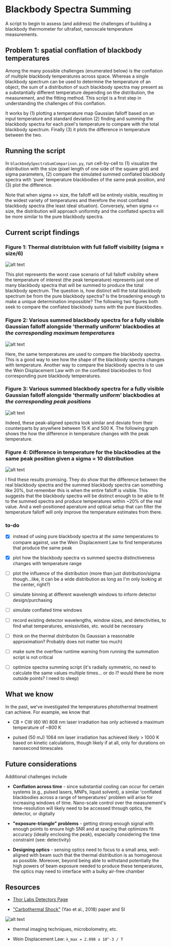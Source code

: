 # Blackbody Spectra Summing

A script to begin to assess (and address) the challenges of building a blackbody thermometer for ultrafast, nanoscale temperature measurements.

## Problem 1: spatial conflation of blackbody temperatures

Among the many possible challenges (enumerated below) is the conflation of multiple blackbody temperatures across space.  Whereas a single blackbody spectrum can be used to determine the temperature of an object, the sum of a distribution of such blackbody spectra may present as a substantially different temperature depending on the distribution, the measurement, and the fitting method.  This script is a first step in understanding the challenges of this conflation.

It works by (1) plotting a temperature map Gaussian falloff based on an input temperature and standard deviation (2) finding and summing the blackbody spectra for each pixel's temperature to compare with the total blackbody spectrum.  Finally (3) it plots the difference in temperature between the two.

## Running the script

In `blackbodySpectraSumComparison.py`, run cell-by-cell to (1) visualize the distribution with the size (pixel length of one side of the square grid) and sigma parameters, (2) compare the simulated summed conflated blackbody spectra with 'pure' temperature blackbodies of the same peak position, and (3) plot the difference.

Note that when sigma >> size, the falloff will be entirely visible, resulting in the widest variety of temperatures and therefore the most conflated blackbody spectra (the least ideal situation).  Conversely, when sigma << size, the distribution will approach uniformity and the conflated spectra will be more similar to the pure blackbody spectra.

## Current script findings

### **Figure 1:** Thermal distribtuion with full falloff visibility (sigma = size/6)

![alt text](Figure1_distribution1.png)

This plot represents the worst case scenario of full falloff visibility where the temperature of interest (the peak temperature) represents just one of many blackbody spectra that will be summed to produce the total blackbody spectrum.  The question is, how distinct will the total blackbody spectrum be from the pure blackbody spectra?  Is the broadening enough to make a unique determination impossible?  The following two figures both seek to compare the conflated blackbody sums with the pure blackbodies.

### **Figure 2:** Various summed blackbody spectra for a fully visible Gaussian falloff alongside 'thermally uniform' blackbodies at *the corresponding maximum temperatures*

![alt text](Figure2_SpectraSums-SameTemp.png)

Here, the same temperatures are used to compare the blackbody spectra.  This is a good way to see how the shape of the blackbody spectra changes with temperature.  Another way to compare the blackbody spectra is to use the Wein Displacement Law with on the conflated blackbodies to find corresponding pure blackbody temperatures.

### **Figure 3:**  Various summed blackbody spectra for a fully visible Gaussian falloff alongside 'thermally uniform' blackbodies at *the corresponding peak positions*

![alt text](Figure3_SpectraSums-SamePeak.png)

Indeed, these peak-aligned spectra look similar and deviate from their counterparts by anywhere between 15 K and 500 K.  The following graph shows the how the difference in temperature changes with the peak temperature.

### **Figure 4:** Difference in temperature for the blackbodies at the same peak position given a sigma = 10 distribution

![alt text](Figure4_DifferenceLine.png)

I find these results promising.  They do show that the difference between the real blackbody spectra and the summed blackbody spectra can something like 20%, but remember this is when the entire falloff is visible.  This suggests that the blackbody spectra will be distinct enough to be able to fit to the summed spectra and produce temperatures within ~20% of the real value.  And a well-positioned aperature and optical setup that can filter the temperature falloff will only improve the temperature estimates from there.

### to-do

- [x] instead of using pure blackbody spectra at *the same* temperatures to compare against, use the Wein Displacement Law to find temperatures that produce the same peak

- [x] plot how the blackbody spectra vs summed spectra distinctiveness changes with temperature range

- [ ] plot the influence of the distribution (more than just distribution/sigma though...like, it can be a wide distribution as long as I'm only looking at the center, right?)

- [ ] simulate binning at different wavelength windows to inform detector design/purchasing 

- [ ] simulate conflated time windows

- [ ] record existing detector wavelengths, window sizes, and detectivities, to find what temperatures, emissivities, etc. would be necessary

- [ ] think on the thermal distributon (Is Gaussian a reasonable approximation?  Probably does not matter too much)

- [ ] make sure the overflow runtime warning from running the summation script is not critical

- [ ] optimize spectra summing script (it's radially symmetric, no need to calculate the same values multiple times... or do I?  would there be more outside points?  I need to sleep)

## What we know

In the past, we've investigated the temperatures photothermal treatment can achieve.  For example, we know that

- CB + CW (60 W) 808 nm laser irradiation has only achieved a maximum temperature of ~800 K
  
- pulsed (50 mJ) 1064 nm laser irradiation has achieved likely > 1000 K based on kinetic calculations, though likely if at all, only for durations on nanosecond timescales

## Future considerations

Additional challenges include

- **Conflation across time** - since substantial cooling can occur for certain systems (e.g., pulsed lasers, MNPs, liquid solvent), a similar 'conflated blackbodies across a range of temperatures' problem will arise for increasing windows of time.  Nano-scale control over the measurement's time-resolution will likely need to be accessed through optics, the detector, or digitally
  
- **"exposure-triangle" problems** - getting strong enough signal with enough points to ensure high SNR and at spacing that optimizes fit accuracy (ideally enclosing the peak), especially considering the time constraint (see: detectivity)
  
- **Designing optics** - sensing optics need to focus to a small area, well-aligned with beam such that the thermal distribution is as homogenous as possible.  Moreover, beyond being able to withstand potentially the high powers of beam exposure needed to produce these temperatures, the optics may need to interface with a bulky air-free chamber
  
## Resources

- [Thor Labs Detectors Page](https://www.thorlabs.com/newgrouppage9.cfm?objectgroup_id=11319)

- ["Carbothermal Shock"](https://www.science.org/doi/10.1126/science.aan5412) (Yao et al., 2018) paper and SI
  
![alt text](SI1_carbothermalshock_T-vs-t.png)

- thermal imaging techniques, microbolometry, etc.

- Wein Displacement Law: `λ_max = 2.898 x 10^-3 / T`